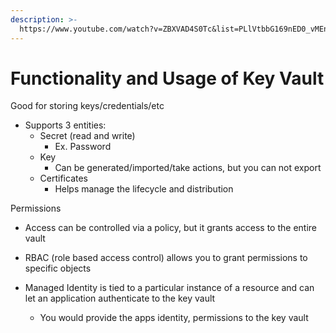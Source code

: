 ```yaml
---
description: >-
  https://www.youtube.com/watch?v=ZBXVAD4S0Tc&list=PLlVtbbG169nED0_vMEniWBQjSoxTsBYS3&index=34
---
```


# Functionality and Usage of Key Vault

Good for storing keys/credentials/etc

* Supports 3 entities:&#x20;
  * Secret (read and write)
    * Ex. Password
  * Key
    * Can be generated/imported/take actions, but you can not export
  * Certificates
    * Helps manage the lifecycle and distribution



Permissions

* Access can be controlled via a policy, but it grants access to the entire vault
* RBAC (role based access control) allows you to grant permissions to specific objects



* Managed Identity is tied to a particular instance of a resource and can let an application authenticate to the key vault&#x20;
  * You would provide the apps identity, permissions to the key vault
